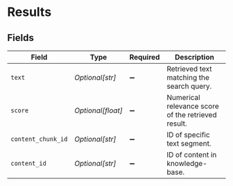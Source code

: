 # Results


## Fields

| Field                                              | Type                                               | Required                                           | Description                                        |
| -------------------------------------------------- | -------------------------------------------------- | -------------------------------------------------- | -------------------------------------------------- |
| `text`                                             | *Optional[str]*                                    | :heavy_minus_sign:                                 | Retrieved text matching the search query.          |
| `score`                                            | *Optional[float]*                                  | :heavy_minus_sign:                                 | Numerical relevance score of the retrieved result. |
| `content_chunk_id`                                 | *Optional[str]*                                    | :heavy_minus_sign:                                 | ID of specific text segment.                       |
| `content_id`                                       | *Optional[str]*                                    | :heavy_minus_sign:                                 | ID of content in knowledge-base.                   |